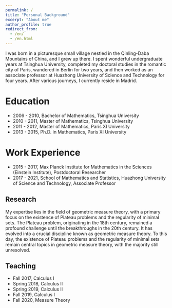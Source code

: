 ```yaml
---
permalink: /
title: "Personal Background"
excerpt: "About me"
author_profile: true
redirect_from: 
  - /en/
  - /en.html
---
```


I was born in a picturesque small village nestled in the Qinling-Daba Mountains of China, and I grew up there. I spent wonderful undergraduate years at Tsinghua University, completed my doctoral studies in the romantic city of Paris, wandered in Berlin for two years, and then worked as an associate professor at Huazhong University of Science and Technology for four years. After various journeys, I currently reside in Madrid.

Education
======
- 2006 - 2010, Bachelor of Mathematics, Tsinghua University
- 2010 - 2011, Master of Mathematics, Tsinghua University
- 2011 - 2012, Master of Mathematics, Paris XI University
- 2013 - 2015, Ph.D. in Mathematics, Paris XI University

Work Experience
======
- 2015 - 2017, Max Planck Institute for Mathematics in the Sciences (Einstein Institute), Postdoctoral Researcher
- 2017 - 2021, School of Mathematics and Statistics, Huazhong University of Science and Technology, Associate Professor

Research
------
My expertise lies in the field of geometric measure theory, with a primary focus on the existence of Plateau problems and the regularity of minimal sets. The Plateau problem, originating in the 18th century, remained a profound challenge until the breakthroughs in the 20th century. It has evolved into a crucial discipline known as geometric measure theory. To this day, the existence of Plateau problems and the regularity of minimal sets remain central topics in geometric measure theory, with the majority still unresolved.

Teaching
------
- Fall 2017, Calculus I
- Spring 2018, Calculus II
- Spring 2019, Calculus II
- Fall 2019, Calculus I
- Fall 2020, Measure Theory
